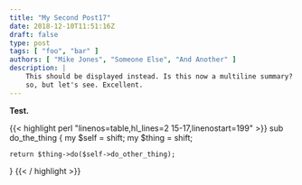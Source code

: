 ```yaml
---
title: "My Second Post17"
date: 2018-12-10T11:51:16Z
draft: false
type: post
tags: [ "foo", "bar" ]
authors: [ "Mike Jones", "Someone Else", "And Another" ]
description: |
    This should be displayed instead. Is this now a multiline summary? I hope
    so, but let's see. Excellent.
---
```


**Test.**

{{< highlight perl "linenos=table,hl_lines=2 15-17,linenostart=199" >}}
sub do_the_thing {
    my $self  = shift;
    my $thing = shift;

    return $thing->do($self->do_other_thing);
}
{{< / highlight >}}

